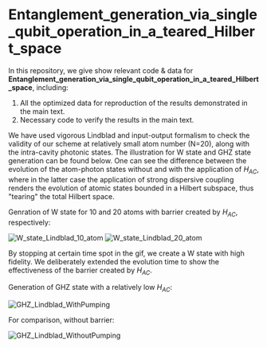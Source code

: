 # Entanglement_generation_via_single_qubit_operation_in_a_teared_Hilbert_space
In this repository, we give show relevant code & data for **Entanglement_generation_via_single_qubit_operation_in_a_teared_Hilbert_space**, including:
1. All the optimized data for reproduction of the results demonstrated in the main text.
2. Necessary code to verify the results in the main text.

We have used vigorous Lindblad and input-output formalism to check the validity of our scheme at relatively small atom number (N=20), along with the intra-cavity photonic states.
The illustration for W state and GHZ state generation can be found below.
One can see the difference between the evolution of the atom-photon states without and with the application of $H_{AC}$, where in the latter case the application of strong dispersive coupling renders the evolution of atomic states bounded in a Hilbert subspace, thus "tearing" the total Hilbert space.

Genration of W state for 10 and 20 atoms with barrier created by $H_{AC}$, respectively:

![W_state_Lindblad_10_atom](https://github.com/ZhangTao1999/Entanglement_generation_via_single_qubit_operation_in_a_teared_Hilbert_space/assets/96274358/2e8189f5-046c-45f1-a29f-fcac5aefa23e)
![W_state_Lindblad_20_atom](https://github.com/ZhangTao1999/Entanglement_generation_via_single_qubit_operation_in_a_teared_Hilbert_space/assets/96274358/2ae32138-48c0-44f8-adb2-573e152e8417)

By stopping at certain time spot in the gif, we create a W state with high fidelity. We deliberately extended the evolution time to show the effectiveness of the barrier created by $H_{AC}$.



Generation of GHZ state with a relatively low $H_{AC}$:

![GHZ_Lindblad_WithPumping](https://github.com/ZhangTao1999/Entanglement_generation_via_single_qubit_operation_in_a_teared_Hilbert_space/assets/96274358/a1f6ed84-fe3b-4ffd-9b06-7c559e6a5d7c)


For comparison, without barrier:

![GHZ_Lindblad_WithoutPumping](https://github.com/ZhangTao1999/Entanglement_generation_via_single_qubit_operation_in_a_teared_Hilbert_space/assets/96274358/0cbb2c87-0449-4c64-9ae8-b79538790b7f)

